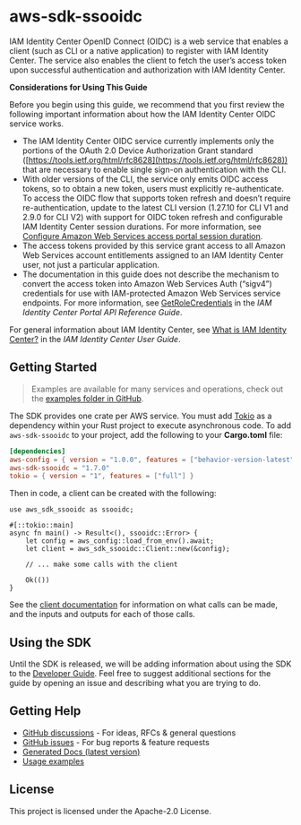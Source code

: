 # aws-sdk-ssooidc

IAM Identity Center OpenID Connect (OIDC) is a web service that enables a client (such as CLI or a native application) to register with IAM Identity Center. The service also enables the client to fetch the user’s access token upon successful authentication and authorization with IAM Identity Center.

__Considerations for Using This Guide__

Before you begin using this guide, we recommend that you first review the following important information about how the IAM Identity Center OIDC service works.
  - The IAM Identity Center OIDC service currently implements only the portions of the OAuth 2.0 Device Authorization Grant standard ([https://tools.ietf.org/html/rfc8628](https://tools.ietf.org/html/rfc8628)) that are necessary to enable single sign-on authentication with the CLI.
  - With older versions of the CLI, the service only emits OIDC access tokens, so to obtain a new token, users must explicitly re-authenticate. To access the OIDC flow that supports token refresh and doesn’t require re-authentication, update to the latest CLI version (1.27.10 for CLI V1 and 2.9.0 for CLI V2) with support for OIDC token refresh and configurable IAM Identity Center session durations. For more information, see [Configure Amazon Web Services access portal session duration](https://docs.aws.amazon.com/singlesignon/latest/userguide/configure-user-session.html).
  - The access tokens provided by this service grant access to all Amazon Web Services account entitlements assigned to an IAM Identity Center user, not just a particular application.
  - The documentation in this guide does not describe the mechanism to convert the access token into Amazon Web Services Auth (“sigv4”) credentials for use with IAM-protected Amazon Web Services service endpoints. For more information, see [GetRoleCredentials](https://docs.aws.amazon.com/singlesignon/latest/PortalAPIReference/API_GetRoleCredentials.html) in the _IAM Identity Center Portal API Reference Guide_.

For general information about IAM Identity Center, see [What is IAM Identity Center?](https://docs.aws.amazon.com/singlesignon/latest/userguide/what-is.html) in the _IAM Identity Center User Guide_.

## Getting Started

> Examples are available for many services and operations, check out the
> [examples folder in GitHub](https://github.com/awslabs/aws-sdk-rust/tree/main/examples).

The SDK provides one crate per AWS service. You must add [Tokio](https://crates.io/crates/tokio)
as a dependency within your Rust project to execute asynchronous code. To add `aws-sdk-ssooidc` to
your project, add the following to your **Cargo.toml** file:

```toml
[dependencies]
aws-config = { version = "1.0.0", features = ["behavior-version-latest"] }
aws-sdk-ssooidc = "1.7.0"
tokio = { version = "1", features = ["full"] }
```

Then in code, a client can be created with the following:

```rust,ignore
use aws_sdk_ssooidc as ssooidc;

#[::tokio::main]
async fn main() -> Result<(), ssooidc::Error> {
    let config = aws_config::load_from_env().await;
    let client = aws_sdk_ssooidc::Client::new(&config);

    // ... make some calls with the client

    Ok(())
}
```

See the [client documentation](https://docs.rs/aws-sdk-ssooidc/latest/aws_sdk_ssooidc/client/struct.Client.html)
for information on what calls can be made, and the inputs and outputs for each of those calls.

## Using the SDK

Until the SDK is released, we will be adding information about using the SDK to the
[Developer Guide](https://docs.aws.amazon.com/sdk-for-rust/latest/dg/welcome.html). Feel free to suggest
additional sections for the guide by opening an issue and describing what you are trying to do.

## Getting Help

* [GitHub discussions](https://github.com/awslabs/aws-sdk-rust/discussions) - For ideas, RFCs & general questions
* [GitHub issues](https://github.com/awslabs/aws-sdk-rust/issues/new/choose) - For bug reports & feature requests
* [Generated Docs (latest version)](https://awslabs.github.io/aws-sdk-rust/)
* [Usage examples](https://github.com/awslabs/aws-sdk-rust/tree/main/examples)

## License

This project is licensed under the Apache-2.0 License.

